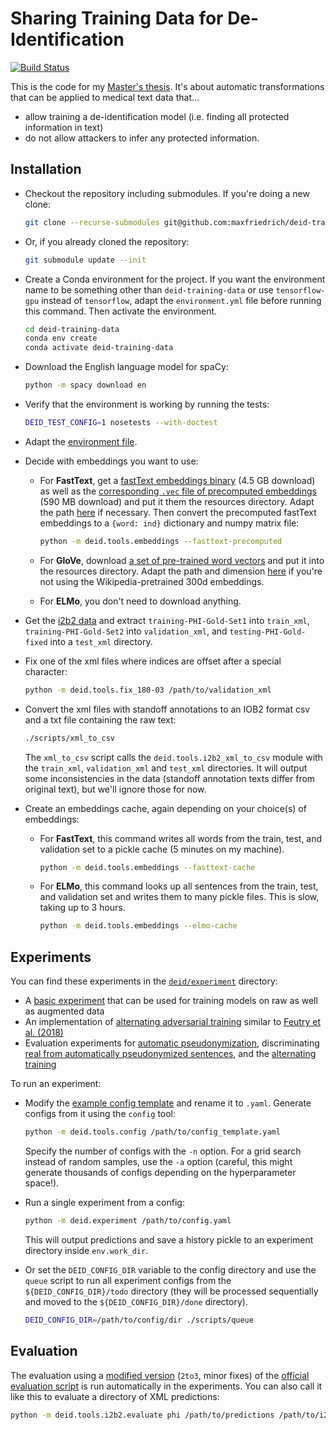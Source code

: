 # Sharing Training Data for De-Identification

[![Build Status](https://www.travis-ci.org/maxfriedrich/deid-training-data.svg?branch=master)](https://www.travis-ci.org/maxfriedrich/deid-training-data)

This is the code for my [Master's thesis](https://www.inf.uni-hamburg.de/en/inst/ab/lt/teaching/theses/completed-theses/2018-ma-friedrich.pdf). It's about automatic transformations that can be applied to medical text data that…
- allow training a de-identification model (i.e. finding all protected information in text)
- do not allow attackers to infer any protected information.

## Installation

- Checkout the repository including submodules. If you're doing a new clone:

  ```bash
  git clone --recurse-submodules git@github.com:maxfriedrich/deid-training-data.git
  ```

- Or, if you already cloned the repository:

  ```bash
  git submodule update --init
  ```

- Create a Conda environment for the project. If you want the environment name to be something other than `deid-training-data` or use `tensorflow-gpu` instead of `tensorflow`, adapt the `environment.yml` file before running this command. Then activate the environment.

  ```bash
  cd deid-training-data
  conda env create
  conda activate deid-training-data
  ```

- Download the English language model for spaCy:

  ```bash
  python -m spacy download en
  ```

- Verify that the environment is working by running the tests:

  ```bash
  DEID_TEST_CONFIG=1 nosetests --with-doctest
  ```

- Adapt the [environment file](deid/env.py).

- Decide with embeddings you want to use:

  - For **FastText**, get a [fastText embeddings binary](https://s3-us-west-1.amazonaws.com/fasttext-vectors/wiki-news-300d-1M-subword.bin.zip) (4.5 GB download) as well as the [corresponding `.vec` file of precomputed embeddings](https://s3-us-west-1.amazonaws.com/fasttext-vectors/wiki-news-300d-1M-subword.vec.zip) (590 MB download) and put it them the resources directory. Adapt the path [here](deid/embeddings/fasttext.py) if necessary. Then convert the precomputed fastText embeddings to a `{word: ind}` dictionary and numpy matrix file:

    ```bash
    python -m deid.tools.embeddings --fasttext-precomputed
    ```
  
  - For **GloVe**, download [a set of pre-trained word vectors](https://github.com/stanfordnlp/GloVe#download-pre-trained-word-vectors) and put it into the resources directory. Adapt the path and dimension [here](deid/embeddings/glove.py) if you're not using the Wikipedia-pretrained 300d embeddings.
  
  - For **ELMo**, you don't need to download anything. 

- Get the [i2b2 data](https://www.i2b2.org/NLP/DataSets/) and extract `training-PHI-Gold-Set1` into `train_xml`, `training-PHI-Gold-Set2` into `validation_xml`, and `testing-PHI-Gold-fixed` into a `test_xml` directory.

- Fix one of the xml files where indices are offset after a special character:

  ```bash
  python -m deid.tools.fix_180-03 /path/to/validation_xml
  ```

- Convert the xml files with standoff annotations to an IOB2 format csv and a txt file containing the raw text:

  ```bash
  ./scripts/xml_to_csv
  ```

  The `xml_to_csv` script calls the `deid.tools.i2b2_xml_to_csv` module with the `train_xml`, `validation_xml` and `test_xml` directories. It will output some inconsistencies in the data (standoff annotation texts differ from original text), but we'll ignore those for now.

- Create an embeddings cache, again depending on your choice(s) of embeddings:

  - For **FastText**, this command writes all words from the train, test, and validation set to a pickle cache (5 minutes on my machine). 
    
    ```bash
    python -m deid.tools.embeddings --fasttext-cache
    ```

  - For **ELMo**, this command looks up all sentences from the train, test, and validation set and writes them to many pickle files. This is slow, taking up to 3 hours.

    ```bash
    python -m deid.tools.embeddings --elmo-cache
    ```

## Experiments

You can find these experiments in the [`deid/experiment`](deid/experiment) directory:

- A [basic experiment](deid/experiment/basic.py) that can be used for training models on raw as well as augmented data
- An implementation of [alternating adversarial training](deid/experiment/alternating.py) similar to [Feutry et al. (2018)](https://arxiv.org/abs/1802.09386)
- Evaluation experiments for [automatic pseudonymization](deid/experiment/mtn_evaluation.py), discriminating [real from automatically pseudonymized sentences](deid/experiment/fake_sentences.py), and the [alternating training](deid/experiment/alternating_evaluation.py)

To run an experiment:

- Modify the [example config template](deid/config_template.yaml.example) and rename it to `.yaml`. Generate configs from it using the `config` tool:

  ```bash
  python -m deid.tools.config /path/to/config_template.yaml
  ```

  Specify the number of configs with the `-n` option. For a grid search instead of random samples, use the `-a` option (careful, this might generate thousands of configs depending on the hyperparameter space!).

- Run a single experiment from a config:

  ```bash
  python -m deid.experiment /path/to/config.yaml
  ```

  This will output predictions and save a history pickle to an experiment directory inside `env.work_dir`.

- Or set the `DEID_CONFIG_DIR` variable to the config directory and use the `queue` script to run all experiment configs from the `${DEID_CONFIG_DIR}/todo` directory (they will be processed sequentially and moved to the `${DEID_CONFIG_DIR}/done` directory).

  ```bash
  DEID_CONFIG_DIR=/path/to/config/dir ./scripts/queue
  ```

## Evaluation

The evaluation using a [modified version](deid/tools/i2b2) (`2to3`, minor fixes) of the [official evaluation script](https://github.com/kotfic/i2b2_evaluation_scripts) is run automatically in the experiments. You can also call it like this to evaluate a directory of XML predictions:

```bash
python -m deid.tools.i2b2.evaluate phi /path/to/predictions /path/to/i2b2_data/validation_xml/
```

